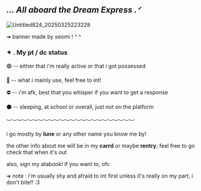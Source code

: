 ## ***...  All aboard the Dream Express .ᐟ***

![Untitled824_20250325223228](https://github.com/user-attachments/assets/1b478fd7-3b67-4d83-8202-d006754ef162)

➜  banner made by seomi !  ^ ^

### **✦     .      My pt / dc status**

🟢  --  either that i'm really active or that i got possessed

🌙  --  what i mainly use, feel free to int!

⛔️  --  i'm afk, best that you whisper if you want to get a response

⚫️  --  sleeping, at school or overall, just not on the platform

︶︶︶︶︶︶︶︶︶︶︶︶︶︶︶︶︶︶︶︶︶︶︶︶

i go mostly by __lune__ or any other name you know me by! 

the other info about me will be in my **carrd** or maybe **rentry**, feel free to go check that when it's out

also, sign my atabook! if you want to, ofc

➜  note : i'm usually shy and afraid to int first unless it's really on my part, i don't bite!! :3
